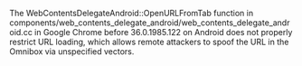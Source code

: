 The WebContentsDelegateAndroid::OpenURLFromTab function in components/web_contents_delegate_android/web_contents_delegate_android.cc in Google Chrome before 36.0.1985.122 on Android does not properly restrict URL loading, which allows remote attackers to spoof the URL in the Omnibox via unspecified vectors.